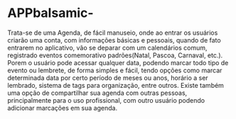 # APPbalsamic-
Trata-se de uma Agenda, de fácil manuseio, onde ao entrar os usuários criarão uma conta, com informações básicas e pessoais,  quando de fato entrarem no aplicativo, vão se deparar com um calendários comum, registrado eventos comemorativo padrões(Natal, Pascoa, Carnaval, etc.).
Porem o usuário pode acessar qualquer data, podendo marcar todo tipo de evento ou  lembrete,  de forma simples e fácil, tendo opções como marcar determinada data por certo período de meses ou anos, horário a ser lembrado, sistema de tags para organização, entre outros.
Existe também uma opção de compartilhar sua agenda com outras pessoas, principalmente para o uso profissional, com outro usuário podendo adicionar marcações em sua agenda.      
